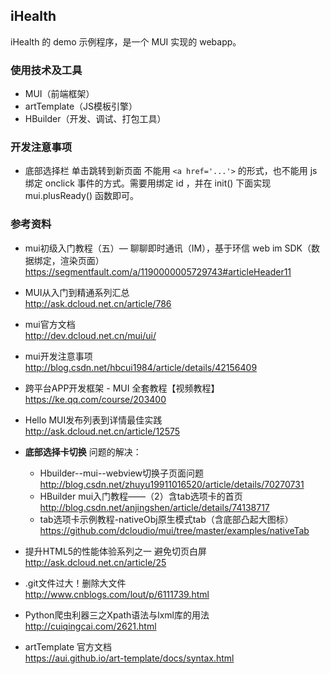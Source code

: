## iHealth
iHealth 的 demo 示例程序，是一个 MUI 实现的 webapp。

### 使用技术及工具
* MUI（前端框架）
* artTemplate（JS模板引擎）
* HBuilder（开发、调试、打包工具）

### 开发注意事项
* 底部选择栏 单击跳转到新页面 不能用 ```<a href='...'>``` 的形式，也不能用 js 绑定 onclick 事件的方式。需要用绑定 id ，并在 init() 下面实现 mui.plusReady() 函数即可。


### 参考资料
* mui初级入门教程（五）— 聊聊即时通讯（IM），基于环信 web im SDK（数据绑定，渲染页面）  
https://segmentfault.com/a/1190000005729743#articleHeader11

* MUI从入门到精通系列汇总  
http://ask.dcloud.net.cn/article/786

* mui官方文档  
http://dev.dcloud.net.cn/mui/ui/

* mui开发注意事项  
http://blog.csdn.net/hbcui1984/article/details/42156409

* 跨平台APP开发框架 - MUI 全套教程【视频教程】  
https://ke.qq.com/course/203400

* Hello MUI发布列表到详情最佳实践  
http://ask.dcloud.net.cn/article/12575

* **底部选择卡切换** 问题的解决：
    * Hbuilder--mui--webview切换子页面问题  
    http://blog.csdn.net/zhuyu19911016520/article/details/70270731
    * HBuilder mui入门教程——（2）含tab选项卡的首页  
    http://blog.csdn.net/anjingshen/article/details/74138717
    * tab选项卡示例教程-nativeObj原生模式tab（含底部凸起大图标）  
    https://github.com/dcloudio/mui/tree/master/examples/nativeTab
    
* 提升HTML5的性能体验系列之一 避免切页白屏  
http://ask.dcloud.net.cn/article/25

* .git文件过大！删除大文件  
http://www.cnblogs.com/lout/p/6111739.html

* Python爬虫利器三之Xpath语法与lxml库的用法  
http://cuiqingcai.com/2621.html

* artTemplate 官方文档  
https://aui.github.io/art-template/docs/syntax.html